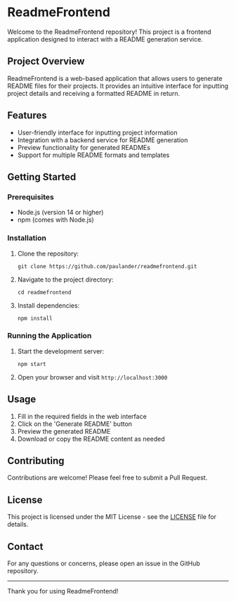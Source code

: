 # ReadmeFrontend

Welcome to the ReadmeFrontend repository! This project is a frontend application designed to interact with a README generation service.

## Project Overview

ReadmeFrontend is a web-based application that allows users to generate README files for their projects. It provides an intuitive interface for inputting project details and receiving a formatted README in return.

## Features

- User-friendly interface for inputting project information
- Integration with a backend service for README generation
- Preview functionality for generated READMEs
- Support for multiple README formats and templates

## Getting Started

### Prerequisites

- Node.js (version 14 or higher)
- npm (comes with Node.js)

### Installation

1. Clone the repository:
   ```
   git clone https://github.com/paulander/readmefrontend.git
   ```
2. Navigate to the project directory:
   ```
   cd readmefrontend
   ```
3. Install dependencies:
   ```
   npm install
   ```

### Running the Application

1. Start the development server:
   ```
   npm start
   ```
2. Open your browser and visit `http://localhost:3000`

## Usage

1. Fill in the required fields in the web interface
2. Click on the 'Generate README' button
3. Preview the generated README
4. Download or copy the README content as needed

## Contributing

Contributions are welcome! Please feel free to submit a Pull Request.

## License

This project is licensed under the MIT License - see the [LICENSE](LICENSE) file for details.

## Contact

For any questions or concerns, please open an issue in the GitHub repository.

---

Thank you for using ReadmeFrontend!